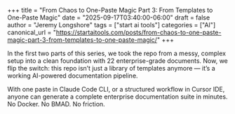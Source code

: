 +++
title = "From Chaos to One-Paste Magic Part 3: From Templates to One-Paste Magic"
date = "2025-09-17T03:40:00-06:00"
draft = false
author = "Jeremy Longshore"
tags = ["start ai tools"]
categories = ["AI"]
canonical_url = "https://startaitools.com/posts/from-chaos-to-one-paste-magic-part-3-from-templates-to-one-paste-magic/"
+++

<p>In the first two parts of this series, we took the repo from a messy, complex setup into a clean foundation with 22 enterprise-grade documents. Now, we flip the switch: this repo isn’t just a library of templates anymore — it’s a working AI-powered documentation pipeline.</p>
<p>With one paste in Claude Code CLI, or a structured workflow in Cursor IDE, anyone can generate a complete enterprise documentation suite in minutes. No Docker. No BMAD. No friction.</p>
